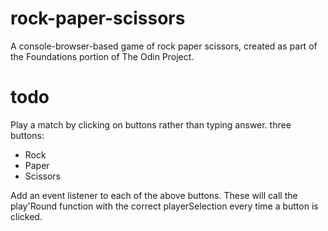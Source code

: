 # rock-paper-scissors

A console-browser-based game of rock paper scissors, created as part of the Foundations portion of The Odin Project. 

# todo

Play a match by clicking on buttons rather than typing answer.
three buttons:
  - Rock
  - Paper
  - Scissors

Add an event listener to each of the above buttons. These will call the
play'Round function with the correct playerSelection every time a button is
clicked.
